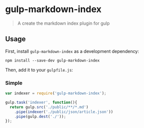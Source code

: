 # gulp-markdown-index
> A create the markdown index plugin for gulp

## Usage

First, install `gulp-markdown-index` as a development dependency:

```shell
npm install --save-dev gulp-markdown-index
```

Then, add it to your `gulpfile.js`:

### Simple
```javascript
var indexer = require('gulp-markdown-index');

gulp.task('indexer', function(){
  return gulp.src('./public/**/*.md')
    .pipe(indexer('./public/json/article.json'))
    .pipe(gulp.dest('./'));
});
```
